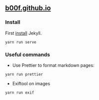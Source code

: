 ## [b00f.github.io](http://b00f.github.io/)

### Install

First [install](https://jekyllrb.com/docs/installation/ubuntu/) Jekyll.

```
yarn run serve
```

### Useful commands

- Use Prettier to format markdown pages:

```
yarn run prettier
```

- Exiftool on images

```
yarn run exif
```


